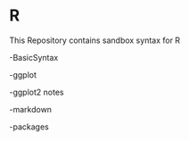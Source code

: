 # R

This Repository contains sandbox syntax for R

-BasicSyntax

-ggplot

-ggplot2 notes

-markdown

-packages
